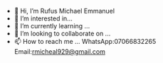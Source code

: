 - 👋 Hi, I’m Rufus Michael Emmanuel 
- 👀 I’m interested in...
- 🌱 I’m currently learning ...
- 💞️ I’m looking to collaborate on ...
- 📫 How to reach me ...
WhatsApp:07066832265
Email:rmicheal929@gmail.com
<!---
Micky1245/Micky1245 is a ✨ special ✨ repository because its `README.md` (this file) appears on your GitHub profile.
You can click the Preview link to take a look at your changes.
--->
